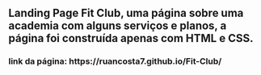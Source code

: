 <h2>Landing Page Fit Club, uma página sobre uma academia com alguns serviços e planos, a página foi construída apenas com HTML e CSS.</h2>

<h3>link da página: https://ruancosta7.github.io/Fit-Club/</h3>
